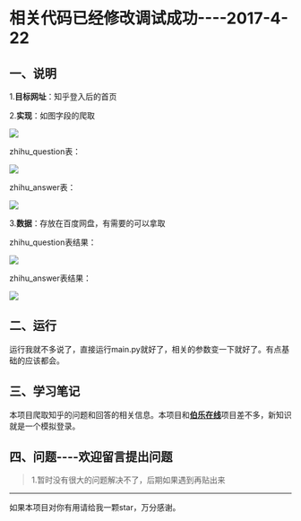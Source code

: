 # 相关代码已经修改调试成功----2017-4-22 #
## 一、说明 ##
1.**目标网址**：知乎登入后的首页

2.**实现**：如图字段的爬取

![](http://images2015.cnblogs.com/blog/1129740/201704/1129740-20170422155051181-2098158149.png)

zhihu_question表：

![](http://images2015.cnblogs.com/blog/1129740/201704/1129740-20170422154657821-1301125228.png)

zhihu_answer表：

![](http://images2015.cnblogs.com/blog/1129740/201704/1129740-20170422154648181-500253111.png)


3.**数据**：存放在百度网盘，有需要的可以拿取

zhihu_question表结果：

![](http://images2015.cnblogs.com/blog/1129740/201704/1129740-20170422155411149-91459903.png)

zhihu_answer表结果：

![](http://images2015.cnblogs.com/blog/1129740/201704/1129740-20170422155327727-805168888.png)

## 二、运行 ##

运行我就不多说了，直接运行main.py就好了，相关的参数变一下就好了。有点基础的应该都会。

## 三、学习笔记 ##

本项目爬取知乎的问题和回答的相关信息。本项目和[**伯乐在线**](http://www.cnblogs.com/jinxiao-pu/p/6744374.html)项目差不多，新知识就是一个模拟登录。


## 四、问题----欢迎留言提出问题 ##

> 1.暂时没有很大的问题解决不了，后期如果遇到再贴出来

----------

如果本项目对你有用请给我一颗star，万分感谢。
